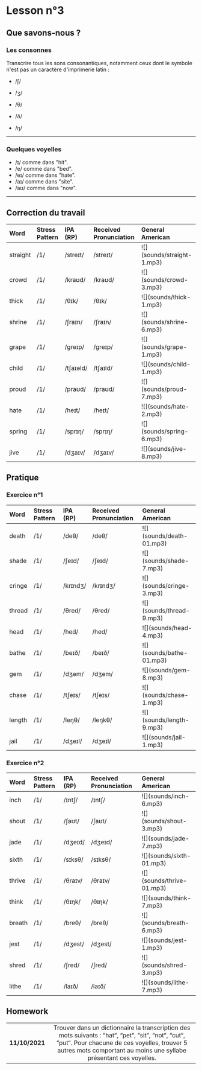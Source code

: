# Lesson n°3



## Que savons-nous ?

### Les consonnes

Transcrire tous les sons consonantiques, notamment ceux dont le symbole n'est pas un caractère d'imprimerie latin :

* /ʃ/

* /ʒ/

* /θ/

* /ð/

* /ŋ/

---

### Quelques voyelles

*  /ɪ/ comme dans "hit".
*  /e/ comme dans "bed".
*  /eɪ/ comme dans "hate".
*  /aɪ/ comme dans "site".
*  /aʊ/ comme dans "now".

---

## Correction du travail

<table class="table table-striped table-hover table-condensed table-responsive" style="margin-left: auto; margin-right: auto;">
 <thead>
  <tr>
   <th style="text-align:left;"> Word </th>
   <th style="text-align:left;"> Stress Pattern </th>
   <th style="text-align:left;"> IPA (RP) </th>
   <th style="text-align:left;"> Received Pronunciation </th>
   <th style="text-align:left;"> General American </th>
  </tr>
 </thead>
<tbody>
  <tr>
   <td style="text-align:left;"> straight </td>
   <td style="text-align:left;"> /1/ </td>
   <td style="text-align:left;"> /streɪt/ </td>
   <td style="text-align:left;"> /streɪt/ </td>
   <td style="text-align:left;"> ![](sounds/straight-1.mp3) </td>
  </tr>
  <tr>
   <td style="text-align:left;"> crowd </td>
   <td style="text-align:left;"> /1/ </td>
   <td style="text-align:left;"> /kraʊd/ </td>
   <td style="text-align:left;"> /kraʊd/ </td>
   <td style="text-align:left;"> ![](sounds/crowd-3.mp3) </td>
  </tr>
  <tr>
   <td style="text-align:left;"> thick </td>
   <td style="text-align:left;"> /1/ </td>
   <td style="text-align:left;"> /θɪk/ </td>
   <td style="text-align:left;"> /θɪk/ </td>
   <td style="text-align:left;"> ![](sounds/thick-1.mp3) </td>
  </tr>
  <tr>
   <td style="text-align:left;"> shrine </td>
   <td style="text-align:left;"> /1/ </td>
   <td style="text-align:left;"> /ʃraɪn/ </td>
   <td style="text-align:left;"> /ʃraɪn/ </td>
   <td style="text-align:left;"> ![](sounds/shrine-6.mp3) </td>
  </tr>
  <tr>
   <td style="text-align:left;"> grape </td>
   <td style="text-align:left;"> /1/ </td>
   <td style="text-align:left;"> /greɪp/ </td>
   <td style="text-align:left;"> /greɪp/ </td>
   <td style="text-align:left;"> ![](sounds/grape-1.mp3) </td>
  </tr>
  <tr>
   <td style="text-align:left;"> child </td>
   <td style="text-align:left;"> /1/ </td>
   <td style="text-align:left;"> /tʃaɪəld/ </td>
   <td style="text-align:left;"> /tʃaɪld/ </td>
   <td style="text-align:left;"> ![](sounds/child-1.mp3) </td>
  </tr>
  <tr>
   <td style="text-align:left;"> proud </td>
   <td style="text-align:left;"> /1/ </td>
   <td style="text-align:left;"> /praʊd/ </td>
   <td style="text-align:left;"> /praʊd/ </td>
   <td style="text-align:left;"> ![](sounds/proud-7.mp3) </td>
  </tr>
  <tr>
   <td style="text-align:left;"> hate </td>
   <td style="text-align:left;"> /1/ </td>
   <td style="text-align:left;"> /heɪt/ </td>
   <td style="text-align:left;"> /heɪt/ </td>
   <td style="text-align:left;"> ![](sounds/hate-2.mp3) </td>
  </tr>
  <tr>
   <td style="text-align:left;"> spring </td>
   <td style="text-align:left;"> /1/ </td>
   <td style="text-align:left;"> /sprɪŋ/ </td>
   <td style="text-align:left;"> /sprɪŋ/ </td>
   <td style="text-align:left;"> ![](sounds/spring-6.mp3) </td>
  </tr>
  <tr>
   <td style="text-align:left;"> jive </td>
   <td style="text-align:left;"> /1/ </td>
   <td style="text-align:left;"> /dʒaɪv/ </td>
   <td style="text-align:left;"> /dʒaɪv/ </td>
   <td style="text-align:left;"> ![](sounds/jive-8.mp3) </td>
  </tr>
</tbody>
</table>

## Pratique

### Exercice n°1

<table class="table table-striped table-hover table-condensed table-responsive" style="margin-left: auto; margin-right: auto;">
 <thead>
  <tr>
   <th style="text-align:left;"> Word </th>
   <th style="text-align:left;"> Stress Pattern </th>
   <th style="text-align:left;"> IPA (RP) </th>
   <th style="text-align:left;"> Received Pronunciation </th>
   <th style="text-align:left;"> General American </th>
  </tr>
 </thead>
<tbody>
  <tr>
   <td style="text-align:left;"> death </td>
   <td style="text-align:left;"> /1/ </td>
   <td style="text-align:left;"> /deθ/ </td>
   <td style="text-align:left;"> /deθ/ </td>
   <td style="text-align:left;"> ![](sounds/death-01.mp3) </td>
  </tr>
  <tr>
   <td style="text-align:left;"> shade </td>
   <td style="text-align:left;"> /1/ </td>
   <td style="text-align:left;"> /ʃeɪd/ </td>
   <td style="text-align:left;"> /ʃeɪd/ </td>
   <td style="text-align:left;"> ![](sounds/shade-7.mp3) </td>
  </tr>
  <tr>
   <td style="text-align:left;"> cringe </td>
   <td style="text-align:left;"> /1/ </td>
   <td style="text-align:left;"> /krɪndʒ/ </td>
   <td style="text-align:left;"> /krɪndʒ/ </td>
   <td style="text-align:left;"> ![](sounds/cringe-3.mp3) </td>
  </tr>
  <tr>
   <td style="text-align:left;"> thread </td>
   <td style="text-align:left;"> /1/ </td>
   <td style="text-align:left;"> /θred/ </td>
   <td style="text-align:left;"> /θred/ </td>
   <td style="text-align:left;"> ![](sounds/thread-9.mp3) </td>
  </tr>
  <tr>
   <td style="text-align:left;"> head </td>
   <td style="text-align:left;"> /1/ </td>
   <td style="text-align:left;"> /hed/ </td>
   <td style="text-align:left;"> /hed/ </td>
   <td style="text-align:left;"> ![](sounds/head-4.mp3) </td>
  </tr>
  <tr>
   <td style="text-align:left;"> bathe </td>
   <td style="text-align:left;"> /1/ </td>
   <td style="text-align:left;"> /beɪð/ </td>
   <td style="text-align:left;"> /beɪð/ </td>
   <td style="text-align:left;"> ![](sounds/bathe-01.mp3) </td>
  </tr>
  <tr>
   <td style="text-align:left;"> gem </td>
   <td style="text-align:left;"> /1/ </td>
   <td style="text-align:left;"> /dʒem/ </td>
   <td style="text-align:left;"> /dʒem/ </td>
   <td style="text-align:left;"> ![](sounds/gem-8.mp3) </td>
  </tr>
  <tr>
   <td style="text-align:left;"> chase </td>
   <td style="text-align:left;"> /1/ </td>
   <td style="text-align:left;"> /tʃeɪs/ </td>
   <td style="text-align:left;"> /tʃeɪs/ </td>
   <td style="text-align:left;"> ![](sounds/chase-1.mp3) </td>
  </tr>
  <tr>
   <td style="text-align:left;"> length </td>
   <td style="text-align:left;"> /1/ </td>
   <td style="text-align:left;"> /leŋθ/ </td>
   <td style="text-align:left;"> /leŋkθ/ </td>
   <td style="text-align:left;"> ![](sounds/length-9.mp3) </td>
  </tr>
  <tr>
   <td style="text-align:left;"> jail </td>
   <td style="text-align:left;"> /1/ </td>
   <td style="text-align:left;"> /dʒeɪl/ </td>
   <td style="text-align:left;"> /dʒeɪl/ </td>
   <td style="text-align:left;"> ![](sounds/jail-1.mp3) </td>
  </tr>
</tbody>
</table>

### Exercice n°2

<table class="table table-striped table-hover table-condensed table-responsive" style="margin-left: auto; margin-right: auto;">
 <thead>
  <tr>
   <th style="text-align:left;"> Word </th>
   <th style="text-align:left;"> Stress Pattern </th>
   <th style="text-align:left;"> IPA (RP) </th>
   <th style="text-align:left;"> Received Pronunciation </th>
   <th style="text-align:left;"> General American </th>
  </tr>
 </thead>
<tbody>
  <tr>
   <td style="text-align:left;"> inch </td>
   <td style="text-align:left;"> /1/ </td>
   <td style="text-align:left;"> /ɪntʃ/ </td>
   <td style="text-align:left;"> /ɪntʃ/ </td>
   <td style="text-align:left;"> ![](sounds/inch-6.mp3) </td>
  </tr>
  <tr>
   <td style="text-align:left;"> shout </td>
   <td style="text-align:left;"> /1/ </td>
   <td style="text-align:left;"> /ʃaʊt/ </td>
   <td style="text-align:left;"> /ʃaʊt/ </td>
   <td style="text-align:left;"> ![](sounds/shout-3.mp3) </td>
  </tr>
  <tr>
   <td style="text-align:left;"> jade </td>
   <td style="text-align:left;"> /1/ </td>
   <td style="text-align:left;"> /dʒeɪd/ </td>
   <td style="text-align:left;"> /dʒeɪd/ </td>
   <td style="text-align:left;"> ![](sounds/jade-7.mp3) </td>
  </tr>
  <tr>
   <td style="text-align:left;"> sixth </td>
   <td style="text-align:left;"> /1/ </td>
   <td style="text-align:left;"> /sɪksθ/ </td>
   <td style="text-align:left;"> /sɪksθ/ </td>
   <td style="text-align:left;"> ![](sounds/sixth-01.mp3) </td>
  </tr>
  <tr>
   <td style="text-align:left;"> thrive </td>
   <td style="text-align:left;"> /1/ </td>
   <td style="text-align:left;"> /θraɪv/ </td>
   <td style="text-align:left;"> /θraɪv/ </td>
   <td style="text-align:left;"> ![](sounds/thrive-01.mp3) </td>
  </tr>
  <tr>
   <td style="text-align:left;"> think </td>
   <td style="text-align:left;"> /1/ </td>
   <td style="text-align:left;"> /θɪŋk/ </td>
   <td style="text-align:left;"> /θɪŋk/ </td>
   <td style="text-align:left;"> ![](sounds/think-7.mp3) </td>
  </tr>
  <tr>
   <td style="text-align:left;"> breath </td>
   <td style="text-align:left;"> /1/ </td>
   <td style="text-align:left;"> /breθ/ </td>
   <td style="text-align:left;"> /breθ/ </td>
   <td style="text-align:left;"> ![](sounds/breath-6.mp3) </td>
  </tr>
  <tr>
   <td style="text-align:left;"> jest </td>
   <td style="text-align:left;"> /1/ </td>
   <td style="text-align:left;"> /dʒest/ </td>
   <td style="text-align:left;"> /dʒest/ </td>
   <td style="text-align:left;"> ![](sounds/jest-1.mp3) </td>
  </tr>
  <tr>
   <td style="text-align:left;"> shred </td>
   <td style="text-align:left;"> /1/ </td>
   <td style="text-align:left;"> /ʃred/ </td>
   <td style="text-align:left;"> /ʃred/ </td>
   <td style="text-align:left;"> ![](sounds/shred-3.mp3) </td>
  </tr>
  <tr>
   <td style="text-align:left;"> lithe </td>
   <td style="text-align:left;"> /1/ </td>
   <td style="text-align:left;"> /laɪð/ </td>
   <td style="text-align:left;"> /laɪð/ </td>
   <td style="text-align:left;"> ![](sounds/lithe-7.mp3) </td>
  </tr>
</tbody>
</table>

## Homework

<table class="table table-hover" style="margin-left: auto; margin-right: auto;">
<tbody>
  <tr>
   <td style="text-align:center;width: 20%; font-weight: bold;"> 11/10/2021 </td>
   <td style="text-align:center;"> Trouver dans un dictionnaire la transcription des mots suivants : “hat“, “pet“, “sit“, “not“, “cut“, “put“. Pour chacune de ces voyelles, trouver 5 autres mots comportant au moins une syllabe présentant ces voyelles. </td>
  </tr>
</tbody>
</table>
